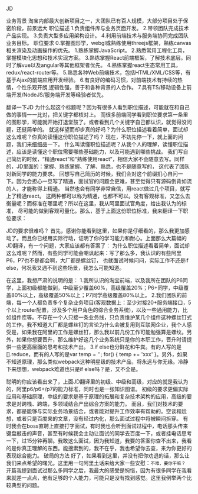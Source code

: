 JD 

业务背景 
淘宝内部最大创新项目之一，大团队已有百人规模，大部分项目处于保密阶段，前景远大
职位描述 
1.负责组件库与业务页面开发。
2.带领团队完成技术产品实现。
3.负责大型多应用架构设计。
4.利用前端技术与服务端协同完成团队业务目标。
职位要求 
0.掌握图形学，webgl或熟练使用threejs框架，熟练canvas相关渲染及动画操作的优先。
1.熟练掌握JavaScript。
2.熟悉常用工程化工具，掌握模块化思想和技术实现方案。
3.熟练掌握React前端框架，了解技术底层。同时了解vue以及angular等其他框架者优先。
4.熟练掌握react生态常用工具，redux/react-router等。
5.熟悉各种Web前端技术，包括HTML/XML/CSS等，有基于Ajax的前端应用开发经验。
6.有良好的编码习惯，对前端技术有持续的热情，个性乐观开朗,逻辑性强，善于和各种背景的人合作。
7.具有TS/移动设备上前端开发/NodeJS/服务端开发等经验者优先。

翻译一下JD 
为什么起这个标题呢？因为有很多人看到职位描述，可能就在和自己做的事情一一比对，把关键字都核对上。
而很多前端同学看到职位要求第一条里的图形学，可能就开始打退堂鼓了。或者看到几个关键字自己都认识，就觉得没问题，还挺简单的。
就这样望而却步真的好吗？为什么职位描述看着简单，面试却这么难呢？你真的读懂这份职位描述了吗？
现在，不妨先停一下，就上面的问题，我们来细细品一下。
什么叫读懂职位描述呢？从我个人的理解，读懂职位描述，应该是读懂这个职位需要哪些基础能力，以及可能遇到哪些挑战。
我们写自己简历的时候，“精通react”和“熟练使用react”，相信大家不会随意去写。同样的，JD里面的：掌握、熟练掌握、了解、熟悉，也不是随意写的，
这代表了团队对新同学的能力要求。
回想写自己简历的时候，我们会对这个前缀扪心自问一下。因为会担心一旦写了精通，面试官的问题会更难，甚至觉得只有源码倒背如流的人，才能称得上精通。
当然也会有同学非常自信，用react做过几个项目，就写上了精通react。
这两种都可以称为精通，也都不可以。没有客观标准，又怎么去衡量呢？而标准在哪里呢？所以在这里，我从阿里面试官角度，给出我认为的标准，
尽可能的做到客观可量化。那么，基于上面这份职位标准，我来翻译一下职位要求：



JD的要求很难吗？ 
首先，感谢你能看到这里，如果你是仔细看的，那么我更加感动了。而且你已经用实际行动，证明了你的学习能力和耐心。上面那么大篇幅的JD翻译，有一个问题，大家应该都有答案了：
为什么职位描述看着简单，面试却这么难呢？然而，有些同学可能会嘲讽起来：写了那么多，我认识的有些阿里P6，P7也不是都会啊，大厂都是螺丝钉，
也就面试时候问问，实际工作不还是if else，何况我又遇不到这些场景，我怎么可能知道。

在这里，我想严肃的说明的是：
1.我所认识的淘宝前端，以及我所在团队的P6同学，上面初级都能做到，中级至少覆盖60%，高级覆盖20%；P6+同学，中级覆盖80%以上，高级覆盖50%以上；P7同学高级覆盖80%以上。
2.我们团队的前端，每一个人都负责多个复杂业务项目(客观数据上：至少对接20+服务端接口，5个以上router配置，涉及多个用户角色的综合业务系统)，以及一些通用能力，比如组件库等。不存在一个人只接一条业务线，只负责维护某几个组件这种螺丝钉式的工作。我不知道大厂都是螺丝钉的言论为什么会被复用到互联网企业，我个人感受是，如果我在阿里的工作是螺丝钉，那么我以前几份工作可能勉强算是螺纹。另外，如果你想要晋升，那么维护好这几个业务系统只是你的本职工作，晋升时请提供一些更高层面的思考和技术产出。
3.if else也分鲜花和牛粪。有的人写的是[].reduce，而有的人写的是var temp = ''; for() { temp += 'xxx' }。另外，如果不知道原理，那么类似webpack这种明星级的技术产品，将永远与你无缘。冷静下来想想，webpack难道也只是if else吗？是，又不全是。

聪明的你应该看出来了，上面JD翻译里的初级、中级和高级，对应的就是我认为的，阿里p6/p6+/p7的能力标准，同时也是一张知识图谱。
初级的要求更偏实际应用和基础原理，中级的要求是基于原理的拓展和复杂技术架构的应用，高级的要求是对跨栈、跨端，多领域结合产出综合方案的能力。
而且，我们对技术的要求，都是能够与实际业务场景结合，或者能对提升工作效率有帮助的。空谈和尬想，或者只是百度来的文章，没有经过内化，那么面试过程中将被瞬间拆穿。
有时我会在boss直聘上直接打字面试，有时我也会听到面试过程中，电话那头传来键盘敲击的声音，甚至有时候我会主动让面试的同学去百度一下，或者挂电话思考一下，过15分钟再聊。我敢这么面试，因为我知道，我要的答案你查不出来，我看的是你真正理解的东西。能搜索到的，我不在乎，我也希望你去查，来为你更好的表现综合能力。
破局的方法
好了，如果看到这里，并没有把你劝退的话，那么让我们来点希望的曙光。这里用一句阿里土话来给大家一些安慰：`不难，要你干嘛？`
开篇我提到面试过那么多同学之后，我最大的感受是惋惜，因为有很多同学在我看来就差一点点，他有足够的个人能力，可能只是没有找到感觉。这里我例举两个比较典型的问题。
